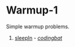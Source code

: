 # Warmup-1

Simple warmup problems.

1. [sleepIn](https://github.com/liampuk/code-practice/codingbat/warmup-1/sleepIn.md) - _[codingbat](http://codingbat.com/prob/p187868)_